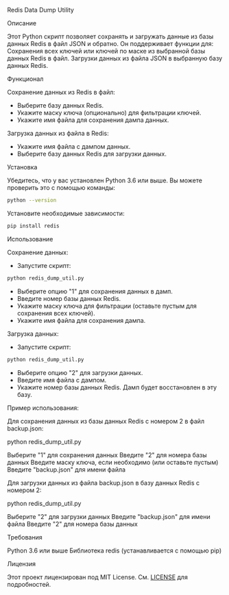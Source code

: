 Redis Data Dump Utility 


Описание


Этот Python скрипт позволяет сохранять и загружать данные из базы данных Redis в файл JSON и обратно. Он поддерживает функции для:
Сохранения всех ключей или ключей по маске из выбранной базы данных Redis в файл.
Загрузки данных из файла JSON в выбранную базу данных Redis.

Функционал


Сохранение данных из Redis в файл:
- Выберите базу данных Redis.
- Укажите маску ключа (опционально) для фильтрации ключей.
- Укажите имя файла для сохранения дампа данных.

Загрузка данных из файла в Redis:
- Укажите имя файла с дампом данных.
- Выберите базу данных Redis для загрузки данных.

Установка


Убедитесь, что у вас установлен Python 3.6 или выше. Вы можете проверить это с помощью команды:
```bash
python --version
```

Установите необходимые зависимости:
```bash
pip install redis
```

Использование


Сохранение данных:
- Запустите скрипт:
```bash
python redis_dump_util.py
```
- Выберите опцию "1" для сохранения данных в дамп.
- Введите номер базы данных Redis.
- Укажите маску ключа для фильтрации (оставьте пустым для сохранения всех ключей).
- Укажите имя файла для сохранения дампа.

Загрузка данных:
- Запустите скрипт:
```bash
python redis_dump_util.py
```
- Выберите опцию "2" для загрузки данных.
- Введите имя файла с дампом.
- Укажите номер базы данных Redis. Дамп будет восстановлен в эту базу.

Пример использования:

Для сохранения данных из базы данных Redis с номером 2 в файл backup.json:

python redis_dump_util.py

Выберите "1" для сохранения данных
Введите "2" для номера базы данных
Введите маску ключа, если необходимо (или оставьте пустым)
Введите "backup.json" для имени файла

Для загрузки данных из файла backup.json в базу данных Redis с номером 2:

python redis_dump_util.py

Выберите "2" для загрузки данных
Введите "backup.json" для имени файла
Введите "2" для номера базы данных

Требования

Python 3.6 или выше
Библиотека redis (устанавливается с помощью pip)

Лицензия

Этот проект лицензирован под MIT License. См. [LICENSE](LICENSE) для подробностей.